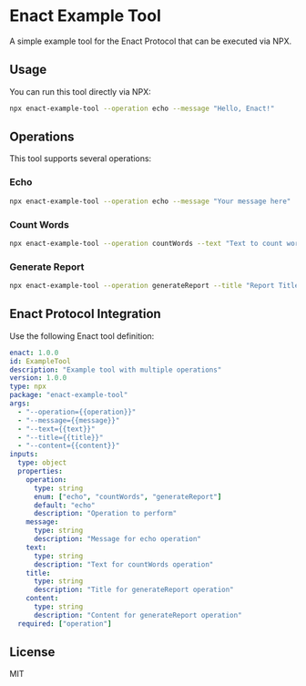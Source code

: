 # Enact Example Tool

A simple example tool for the Enact Protocol that can be executed via NPX.

## Usage

You can run this tool directly via NPX:

```bash
npx enact-example-tool --operation echo --message "Hello, Enact!"
```

## Operations

This tool supports several operations:

### Echo
```bash
npx enact-example-tool --operation echo --message "Your message here"
```

### Count Words
```bash
npx enact-example-tool --operation countWords --text "Text to count words in"
```

### Generate Report
```bash
npx enact-example-tool --operation generateReport --title "Report Title" --content "Report content goes here"
```

## Enact Protocol Integration

Use the following Enact tool definition:

```yaml
enact: 1.0.0
id: ExampleTool
description: "Example tool with multiple operations"
version: 1.0.0
type: npx
package: "enact-example-tool"
args:
  - "--operation={{operation}}"
  - "--message={{message}}"
  - "--text={{text}}"
  - "--title={{title}}"
  - "--content={{content}}"
inputs:
  type: object
  properties:
    operation:
      type: string
      enum: ["echo", "countWords", "generateReport"]
      default: "echo"
      description: "Operation to perform"
    message:
      type: string
      description: "Message for echo operation"
    text:
      type: string
      description: "Text for countWords operation"
    title:
      type: string
      description: "Title for generateReport operation"
    content:
      type: string
      description: "Content for generateReport operation"
  required: ["operation"]
```

## License

MIT
